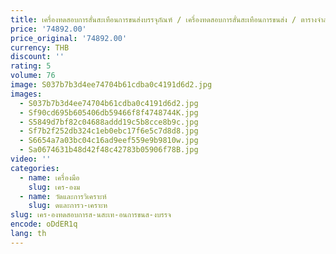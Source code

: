 ```yaml
---
title: เครื่องทดสอบการสั่นสะเทือนการขนส่งบรรจุภัณฑ์ / เครื่องทดสอบการสั่นสะเทือนการขนส่ง / ตารางจําลอง
price: '74892.00'
price_original: '74892.00'
currency: THB
discount: ''
rating: 5
volume: 76
image: S037b7b3d4ee74704b61cdba0c4191d6d2.jpg
images:
  - S037b7b3d4ee74704b61cdba0c4191d6d2.jpg
  - Sf90cd695b605406db59466f8f4748744K.jpg
  - S5849d7bf82c04688addd19c5b8cce8b9c.jpg
  - Sf7b2f252db324c1eb0ebc17f6e5c7d8d8.jpg
  - S6654a7a03bc04c16ad9eef559e9b9810w.jpg
  - Sa0674631b48d42f48c42783b05906f78B.jpg
video: ''
categories:
  - name: เครื่องมือ
    slug: เคร-องม
  - name: วัดและการวิเคราะห์
    slug: ดและการว-เคราะห
slug: เคร-องทดสอบการส-นสะเท-อนการขนส-งบรรจ
encode: oDdER1q
lang: th
---
```

  